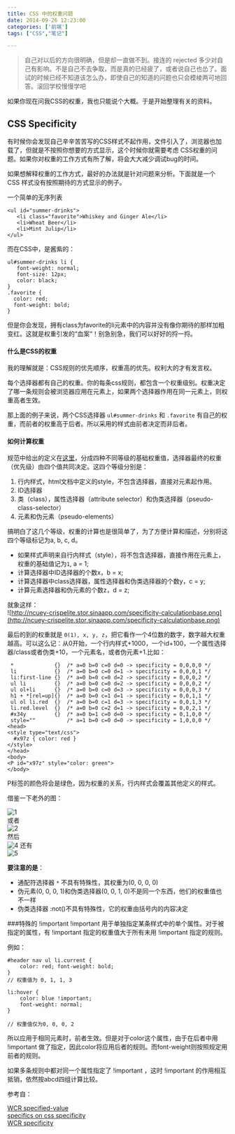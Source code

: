 ```yaml
---
title: CSS 中的权重问题  
date: 2014-09-26 12:23:00  
categories: ['前端'] 
tags: ["CSS","笔记"]  

---
```


> 自己对以后的方向很明确，但是却一直做不到。接连的 rejected 多少对自己有影响。不是自己不去争取，而是真的已经疲了，或者说自己也怂了。面试的时候已经不知道该怎么办，即使自己的知道的问题也只会模棱两可地回答。滚回学校慢慢学吧

如果你现在问我CSS的权重，我也只能说个大概。于是开始整理有关的资料。

## CSS Specificity

有时候你会发现自己辛辛苦苦写的CSS样式不起作用，文件引入了，浏览器也加载了，但就是不按照你想要的方式显示，这个时候你就需要考虑 CSS权重的问题。如果你对权重的工作方式有所了解，将会大大减少调试bug的时间。

如果想解释权重的工作方式，最好的办法就是针对问题来分析。下面就是一个 CSS 样式没有按照期待的方式显示的例子。

一个简单的无序列表

    <ul id="summer-drinks">
       <li class="favorite">Whiskey and Ginger Ale</li>
       <li>Wheat Beer</li>
       <li>Mint Julip</li>
    </ul>
    
而在CSS中，是酱紫的：

    ul#summer-drinks li {
       font-weight: normal;
       font-size: 12px;
       color: black;
    }
    .favorite {
      color: red;
      font-weight: bold;
    }
    
但是你会发现，拥有class为favorite的li元素中的内容并没有像你期待的那样加粗变红。这就是权重引发的“血案“！别急别急，我们可以好好的捋一捋。

#### 什么是CSS的权重

我的理解就是：CSS规则的优先顺序，权重高的优先。权利大的才有发言权。

每个选择器都有自己的权重。你的每条css规则，都包含一个权重级别。权重决定了哪一条规则会被浏览器应用在元素上，如果两个选择器作用在同一元素上，则权重高者生效。

那上面的例子来说，两个CSS选择器 `ul#summer-drinks` 和 `.favorite` 有自己的权重，而前者的权重高于后者。所以采用的样式由前者决定而非后者。

#### 如何计算权重

规范中给出的定义在[这里](http://www.w3.org/TR/CSS2/cascade.html#specificity)，分成四种不同等级的基础权重值，选择器最终的权重（优先级）由四个值共同决定。这四个等级分别是：
1. 行内样式，html文档中定义的style，不包含选择器，直接对元素起作用。
2. ID选择器
3. 类（class），属性选择器（attribute selector）和伪类选择器（pseudo-class-selector）
4. 元素和伪元素（pseudo-elements）

搞明白了这几个等级，权重的计算也是很简单了，为了方便计算和描述，分别将这四个等级标记为a, b, c, d。

* 如果样式声明来自行内样式（style），将不包含选择器，直接作用在元素上，权重的基础值记为`1`, a = 1;
* 计算选择器中ID选择器的个数x，b = x;
* 计算选择器中class选择器，属性选择器和伪类选择器的个数y，c = y;
* 计算元素选择器和伪元素的个数z，d = z;

就象这样：  
![http://ncuey-crispelite.stor.sinaapp.com/specificity-calculationbase.png](http://ncuey-crispelite.stor.sinaapp.com/specificity-calculationbase.png)  

最后的到的权重就是 `0(1), x, y, z`，把它看作一个4位数的数字，数字越大权重越高。可以这么记：从0开始，一个行内样式+1000，一个id+100，一个属性选择器/class或者伪类+10，一个元素名，或者伪元素+1.比如：

     *             {}  /* a=0 b=0 c=0 d=0 -> specificity = 0,0,0,0 */
     li            {}  /* a=0 b=0 c=0 d=1 -> specificity = 0,0,0,1 */
     li:first-line {}  /* a=0 b=0 c=0 d=2 -> specificity = 0,0,0,2 */
     ul li         {}  /* a=0 b=0 c=0 d=2 -> specificity = 0,0,0,2 */
     ul ol+li      {}  /* a=0 b=0 c=0 d=3 -> specificity = 0,0,0,3 */
     h1 + *[rel=up]{}  /* a=0 b=0 c=1 d=1 -> specificity = 0,0,1,1 */
     ul ol li.red  {}  /* a=0 b=0 c=1 d=3 -> specificity = 0,0,1,3 */
     li.red.level  {}  /* a=0 b=0 c=2 d=1 -> specificity = 0,0,2,1 */
     #x34y         {}  /* a=0 b=1 c=0 d=0 -> specificity = 0,1,0,0 */
     style=""          /* a=1 b=0 c=0 d=0 -> specificity = 1,0,0,0 */
    <head>
    <style type="text/css">
      #x97z { color: red }
    </style>
    </head>
    <body>
    <P id="x97z" style="color: green">
    </body>
   
P标签的颜色将会是绿色，因为权重的关系，行内样式会覆盖其他定义的样式。

借鉴一下老外的图：

![1](http://ncuey-crispelite.stor.sinaapp.com/cssspecificity-calc-1.png)  
或者  
![2](http://ncuey-crispelite.stor.sinaapp.com/cssspecificity-calc-2.png)  
然后   
![4](http://ncuey-crispelite.stor.sinaapp.com/cssspecificity-calc-4.png) 
还有  
![5](http://ncuey-crispelite.stor.sinaapp.com/cssspecificity-calc-5.png)  



**要注意的是**：

* 通配符选择器 `*` 不具有特殊性，其权重为(0, 0, 0, 0)
* 伪元素(0, 0, 0, 1)和伪类选择器(0, 0, 1, 0)不是同一个东西，他们的权重值也不一样
* 伪类选择器 :not()不具有特殊性，它的权重由括号内的内容决定 

###特殊的 !important
!important 用于单独指定某条样式中的单个属性。对于被指定的属性，有 !important 指定的权重值大于所有未用 !important 指定的规则。

例如：
	
    #header nav ul li.current {
    	color: red; font-weight: bold;
    }
    // 权重值为 0, 1, 1, 3
    
	li:hover {
    	color: blue !important;
        font-weight: normal;
	}
    
    // 权重值仅为0, 0, 0, 2

所以应用于相同元素时，前者生效。但是对于color这个属性，由于在后者中用 !important 做了指定，因此color将应用后者的规则。而font-weight则按照规定用前者的规则。

如果多条规则中都对同一个属性指定了 !important ，这时 !important 的作用相互抵销，依然按abcd四组计算比较。



参考自：

[WCR specified-value](http://www.w3.org/TR/CSS2/cascade.html#specified-value)  
[specifics on css specificity](http://css-tricks.com/specifics-on-css-specificity/)  
[WCR specificity](http://www.w3.org/TR/CSS2/cascade.html#specificity)  


